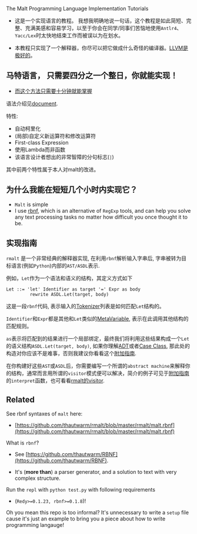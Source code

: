 The Malt Programming Language Implementation Tutorials

- 这是一个实现语言的教程。 我想我明确地说一句话，这个教程是如此简短、完整、充满美感和容易学习，以至于你会在同学/同事们苦恼地使用`Antlr4`、 `Yacc/Lex`时太快地结束工作而被误以为在划水。

- 本教程只实现了一个解释器，你尽可以把它做成什么奇怪的编译器。[LLVM是极好的](https://github.com/f0rki/mapping-high-level-constructs-to-llvm-ir)。


## 马特语言， 只需要四分之一个整日，你就能实现！

- [而这个方法只需要十分钟就能掌握](https://github.com/thautwarm/RBNF)

语法介绍见[document](./malt-syntax.rst).

特性:

- 自动柯里化
- (局部)自定义新运算符和修改运算符
- First-class Expression
- 使用Lambda而非函数
- 该语言设计者想出的非常智障的分句标志(`|`)

其中前两个特性属于本人对malt的改进。

## 为什么我能在短短几个小时内实现它？

- `Malt` is simple
- I use [rbnf](https://github.com/thautwarm/RBNF), which is an alternative of `RegExp` tools, and can help you solve any text processing tasks no matter how difficult you once thought it to be.

## 实现指南

`rmalt` 是一个非常经典的解释器实现, 在利用`rbnf`解析输入字串后, 字串被转为目标语言(例如`Python`)内部的`AST/ASDL`表示.

例如，`Let`作为一个语法和语义的结构，其定义方式如下

```
Let ::= 'let' Identifier as target '=' Expr as body
         rewrite ASDL.Let(target, body)
```

这是一段`rbnf`代码, 表示输入的[Tokenizer](https://github.com/thautwarm/RBNF/blob/master/rbnf/Tokenizer.py)列表是如何匹配`Let`结构的。  

`Identifier`和`Expr`都是其他和`Let`类似的[MetaVariable](https://en.wikipedia.org/wiki/Metavariable), 表示在此调用其他结构的匹配规则。

`as`表示将匹配到的结果进行一个局部绑定，最终我们将利用这些结果构成一个`Let`的语义结构`ASDL.Let(target, body)`, 如果你理解[ADT](https://en.wikipedia.org/wiki/Algebraic_data_type)或者[Case Class](https://docs.scala-lang.org/tour/case-classes.html), 那此处的构造对你应该不是难事，否则我建议你看看这个[附加指南](./adt.md).

在你构建好这些`AST`或`ASDL`后，你需要编写一个所谓的`abstract machine`来解释你的结构，通常而言用所谓的`visitor`模式便可以解决，简介的例子可见于[附加指南](./adt.md)的`interpret`函数，也可看看[rmalt的visitor](https://github.com/thautwarm/rmalt/blob/master/rmalt/visitor.py).

## Related

See rbnf syntaxes of `malt` here:
- [https://github.com/thautwarm/rmalt/blob/master/rmalt/malt.rbnf](https://github.com/thautwarm/rmalt/blob/master/rmalt/malt.rbnf)

What is `rbnf`?

- See [https://github.com/thautwarm/RBNF](https://github.com/thautwarm/RBNF).

- It's (**more than**) a parser generator, and a solution to text with very complex structure.


Run the `repl` with `python test.py` with following requirements
- (`Redy>=0.1.23, rbnf>=0.1.8`)! 


Oh you mean this repo is too informal? It's unnecessary to write a `setup` file cause it's just an example to bring you a piece about how to write programming langauge!





